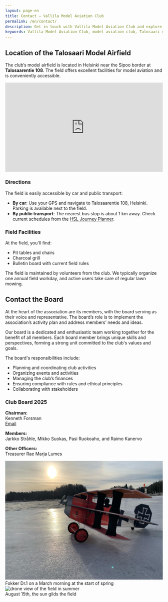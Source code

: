 ```yaml
---
layout: page-en
title: Contact – Vallila Model Aviation Club
permalink: /en/contact/
description: Get in touch with Vallila Model Aviation Club and explore the Talosaari model airfield in Helsinki. Find the field location and contact details of the board.
keywords: Vallila Model Aviation Club, model aviation club, Talosaari model airfield, model airfield Helsinki, radio-controlled aircraft, model aviation hobby, contact information
---
```


## Location of the Talosaari Model Airfield

The club’s model airfield is located in Helsinki near the Sipoo border at **Talosaarentie 108**. The field offers excellent facilities for model aviation and is conveniently accessible.

<div class="map-container" style="position: relative; width: 100%; height: 0; padding-bottom: 56.25%; margin-bottom: 20px;">
  <iframe src="https://www.google.com/maps/embed?pb=!1m18!1m12!1m3!1d1984.1536568042282!2d25.19732687687776!3d60.23427787969789!2m3!1f0!2f0!3f0!3m2!1i1024!2i768!4f13.1!3m3!1m2!1s0x4692096d2f6776c5%3A0x4b1a8a7b4254ac2!2sTalosaarentie%20108%2C%2000890%20Helsinki!5e0!3m2!1sfi!2sfi!4v1715107045123!5m2!1sfi!2sfi" style="position: absolute; top: 0; left: 0; width: 100%; height: 100%; border: 0;" allowfullscreen="" loading="lazy" referrerpolicy="no-referrer-when-downgrade"></iframe>
</div>

### Directions

The field is easily accessible by car and public transport:

- **By car**: Use your GPS and navigate to Talosaarentie 108, Helsinki. Parking is available next to the field.
- **By public transport**: The nearest bus stop is about 1 km away. Check current schedules from the [HSL Journey Planner](https://reittiopas.hsl.fi/).

### Field Facilities

At the field, you'll find:
- Pit tables and chairs
- Charcoal grill
- Bulletin board with current field rules

The field is maintained by volunteers from the club. We typically organize one annual field workday, and active users take care of regular lawn mowing.

## Contact the Board

At the heart of the association are its members, with the board serving as their voice and representative. The board’s role is to implement the association’s activity plan and address members’ needs and ideas.



Our board is a dedicated and enthusiastic team working together for the benefit of all members. Each board member brings unique skills and perspectives, forming a strong unit committed to the club's values and goals.

The board's responsibilities include:

- Planning and coordinating club activities
- Organizing events and activities
- Managing the club’s finances
- Ensuring compliance with rules and ethical principles
- Collaborating with stakeholders

### Club Board 2025

**Chairman:**  
Kenneth Forsman  
[Email](mailto:kentsu.forsman@gmail.com)

**Members:**  
Jarkko Stråhle, Mikko Suokas, Pasi Ruokoaho, and Raimo Kanervo

**Other Officers:**  
Treasurer Rae Marja Lumes

<div class="image-container">
<img src="/images/lennokkikuvia/fokker-dr-1.jpg" alt="Crack Fokker Dr.1" />
</div>
Fokker Dr.1 on a March morning at the start of spring

<div class="image-container">
<img src="/images/lennokkikuvia/lennokkikenttä-2.jpg" alt="drone view of the field in summer" />
</div>
August 15th, the sun gilds the field


